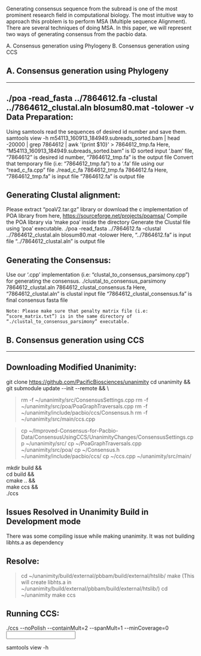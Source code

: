 Generating consensus sequence from the subread is one of the most prominent research field in
computational biology. The most intuitive way to approach this problem is to perform MSA (Multiple sequence
Alignment). There are several techniques of doing MSA. In this paper, we will represent two ways of generating
consensus from the pacbio data.

A. Consensus generation using Phylogeny
B. Consensus generation using CCS

A. Consensus generation using Phylogeny
-------------------------------------------------------------------------------------------------------------------
-------------------------------------------------------------------------------------------------------------------
./poa -read_fasta ../7864612.fa -clustal ../7864612_clustal.aln blosum80.mat -tolower -v
Data Preparation:
----------------------------------
Using samtools read the sequences of desired id number and save them.
	samtools view -h m54113_160913_184949.subreads_sorted.bam | head -20000 | grep 7864612 | awk '{print $10}' > 7864612_tmp.fa
	Here,
		“M54113_160913_184949.subreads_sorted.bam” is ID sorted input ‘.bam’ file,
		“7864612” is desired id number,
		“7864612_tmp.fa” is the output file
Convert that temporary file (i.e: “7864612_tmp.fa”) to a ‘.fa’ file using our “read_c_fa.cpp” file
	./read_c_fa 7864612_tmp.fa 7864612.fa
	Here, 
“7864612_tmp.fa” is input file
“7864612.fa” is output file


Generating Clustal alignment:
----------------------------------
Please extract “poaV2.tar.gz” library or download the c implementation of POA library from here,
	https://sourceforge.net/projects/poamsa/
Compile the POA library via ‘make poa’ inside the directory
Generate the Clustal file using ‘poa’ executable.
	./poa -read_fasta ../7864612.fa -clustal ../7864612_clustal.aln blosum80.mat -tolower
Here, 
“../7864612.fa” is input file 
“../7864612_clustal.aln” is output file

Generating the Consensus:
----------------------------------
Use our ‘.cpp’ implementation (i.e: “clustal_to_consensus_parsimony.cpp”) for generating the consensus.
	./clustal_to_consensus_parsimony 7864612_clustal.aln 7864612_clustal_consensus.fa
	Here,
		“7864612_clustal.aln” is clustal input file
		“7864612_clustal_consensus.fa” is final consensus fasta file

	Note: Please make sure that penalty matrix file (i.e: “score_matrix.txt”) is in the same directory of “./clustal_to_consensus_parsimony” executable.




B. Consensus generation using CCS
--------------------------------------------------------------------------------------------------------------
--------------------------------------------------------------------------------------------------------------


Downloading Modified Unanimity:
--------------------------------------------------------------------------

 git clone https://github.com/PacificBiosciences/unanimity 
  cd unanimity                                              && \
  git submodule update --init --remote                      && \
 

> rm -f ~/unanimity/src/ConsensusSettings.cpp
> rm -f ~/unanimity/src/poa/PoaGraphTraversals.cpp
> rm -f  ~/unanimity/include/pacbio/ccs/Consensus.h
> rm -f ~/unanimity/src/main/ccs.cpp

> cp ~/Improved-Consensus-for-Pacbio-Data/ConsensusUsingCCS/UnanimityChanges/ConsensusSettings.cpp  ~/unanimity/src/
> cp ~/PoaGraphTraversals.cpp  ~/unanimity/src/poa/
> cp ~/Consensus.h  ~/unanimity/include/pacbio/ccs/
> cp ~/ccs.cpp  ~/unanimity/src/main/

 mkdir build                                               && \
  cd build                                                  && \
  cmake ..                                                  && \
  make ccs                                                  && \
  ./ccs
  
  
 Issues Resolved in Unanimity Build in Development mode
---------------------------------------------------------------------
There was some compiling issue while making unanimity. It was not building libhts.a as dependency 

Resolve:
------------
> cd ~/unanimity/build/external/pbbam/build/external/htslib/
> make
(This will create libhts.a in ~/unanimity/build/external/pbbam/build/external/htslib/)
> cd ~/unanimity
> make ccs
 
 Running CCS:
 ---------------------------
./ccs --noPolish --containMult=2 --spanMult=1 --minCoverage=0  <input bam file>  <output bam file>

samtools view -h <output bam file>
